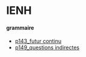 # IENH

#### grammaire
* [p143_futur continu](https://quizlet.com/_au0063?x=1qqt&i=461fpl)
* [p149_questions indirectes](https://quizlet.com/_au00a1?x=1qqt&i=461fpl)


